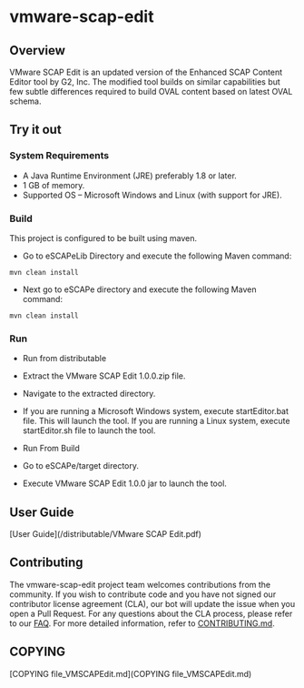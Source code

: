 

# vmware-scap-edit

## Overview
VMware SCAP Edit is an updated version of the Enhanced SCAP Content Editor tool by G2, Inc. The modified tool builds on 
similar capabilities but few subtle differences required to build OVAL content based on latest OVAL schema.

## Try it out

### System Requirements

* A Java Runtime Environment (JRE) preferably 1.8 or later.
* 1 GB of memory.
* Supported OS – Microsoft Windows and Linux (with support for JRE).

### Build
This project is configured to be built using maven.

* Go to eSCAPeLib Directory and execute the following Maven command:
```shell
mvn clean install
```	
* Next go to eSCAPe directory and execute the following Maven command:
```shell
mvn clean install
```

### Run
* Run from distributable
 * Extract the VMware SCAP Edit 1.0.0.zip file.
 * Navigate to the extracted directory.
 * If you are running a Microsoft Windows system, execute startEditor.bat file. This will launch the tool. If you are running a 
Linux system, execute startEditor.sh file to launch the tool.

* Run From Build
 * Go to eSCAPe/target directory. 
 * Execute VMware SCAP Edit 1.0.0 jar to launch the tool.

## User Guide

[User Guide](/distributable/VMware SCAP Edit.pdf)

## Contributing

The vmware-scap-edit project team welcomes contributions from the community. If you wish to contribute code and you have not
signed our contributor license agreement (CLA), our bot will update the issue when you open a Pull Request. For any
questions about the CLA process, please refer to our [FAQ](https://cla.vmware.com/faq). For more detailed information,
refer to [CONTRIBUTING.md](CONTRIBUTING.md).

## COPYING

[COPYING file_VMSCAPEdit.md](COPYING file_VMSCAPEdit.md)
